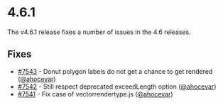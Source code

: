 # 4.6.1

The v4.6.1 release fixes a number of issues in the 4.6 releases.

## Fixes

 * [#7543](https://github.com/openlayers/openlayers/pull/7543) - Donut polygon labels do not get a chance to get rendered ([@ahocevar](https://github.com/ahocevar))
 * [#7542](https://github.com/openlayers/openlayers/pull/7542) - Still respect deprecated exceedLength option ([@ahocevar](https://github.com/ahocevar))
 * [#7541](https://github.com/openlayers/openlayers/pull/7541) - Fix case of vectorrendertype.js ([@ahocevar](https://github.com/ahocevar))
